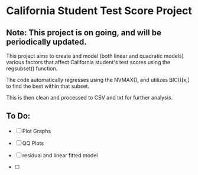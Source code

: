 # California Student Test Score Project
## Note: This project is on going, and will be periodically updated. 


This project aims to create and model (both linear and quadratic models) various factors that affect California student's test scores using the regsubset() function.

The code automatically regresses using the NVMAX(), and utilizes BIC()[x,] to find the best within that subset. 

This is then clean and processed to CSV and txt for further analysis. 

## To Do:

- [ ] Plot Graphs

- [ ] QQ Plots

- [ ] residual and linear fitted model

- [ ] 

